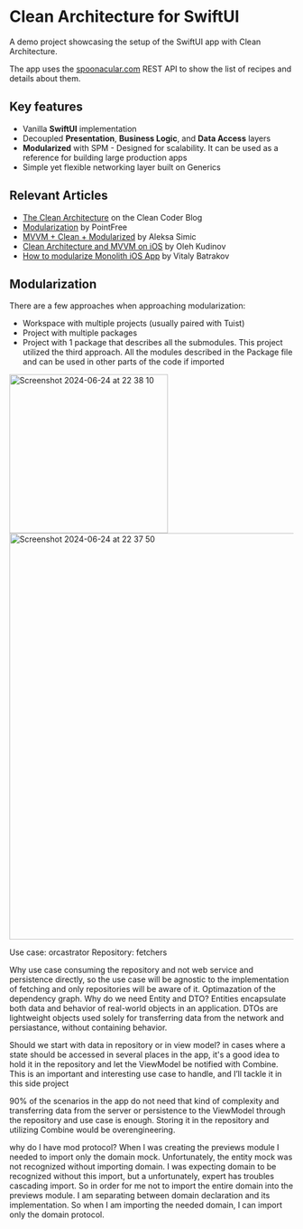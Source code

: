 # Clean Architecture for SwiftUI

A demo project showcasing the setup of the SwiftUI app with Clean Architecture.

The app uses the [spoonacular.com](https://spoonacular.com/food-api) REST API to show the list of recipes and details about them.

## Key features
* Vanilla **SwiftUI** implementation
* Decoupled **Presentation**, **Business Logic**, and **Data Access** layers
* **Modularized** with SPM - Designed for scalability. It can be used as a reference for building large production apps
* Simple yet flexible networking layer built on Generics

## Relevant Articles 
* [The Clean Architecture](https://blog.cleancoder.com/uncle-bob/2012/08/13/the-clean-architecture.html) on the Clean Coder Blog
* [Modularization](https://www.pointfree.co/episodes/ep171-modularization-part-1) by PointFree
* [MVVM + Clean + Modularized](https://www.aleksasimic.com/product/mvvm-clean-modularized-architecture) by Aleksa Simic
* [Clean Architecture and MVVM on iOS](https://tech.olx.com/clean-architecture-and-mvvm-on-ios-c9d167d9f5b3) by Oleh Kudinov
* [How to modularize Monolith iOS App](https://vbat.dev/how-to-modularize-monolith-ios-app) by Vitaly Batrakov

## Modularization
There are a few approaches when approaching modularization: 
 - Workspace with multiple projects (usually paired with Tuist)
 - Project with multiple packages
 - Project with 1 package that describes all the submodules.
This project utilized the third approach. All the modules described in the Package file and can be used in other parts of the code if imported
 <img width="281" alt="Screenshot 2024-06-24 at 22 38 10" src="https://github.com/fuxlud/Clean-Architecture-SwiftUI/assets/1950116/056b5ad4-72d9-4b3d-b62f-dba06456c96d">
 <img width="719" alt="Screenshot 2024-06-24 at 22 37 50" src="https://github.com/fuxlud/Clean-Architecture-SwiftUI/assets/1950116/cd416171-3040-4779-ab19-0b3b499d0115">

Use case: orcastrator
Repository: fetchers

Why use case consuming the repository and not web service and persistence directly, so the use case will be agnostic to the implementation of fetching and only repositories will be aware of it. Optimazation of the dependency graph.
Why do we need Entity and DTO? Entities encapsulate both data and behavior of real-world objects in an application. DTOs are lightweight objects used solely for transferring data from the network and persiastance, without containing behavior.

Should we start with data in repository or in view model?
in cases where a state should be accessed in several places in the app, it's a good idea to hold it in the repository and let the ViewModel be notified with Combine. This is an important and interesting use case to handle, and I’ll tackle it in this side project

 90% of the scenarios in the app do not need that kind of complexity and transferring data from the server or persistence to the ViewModel through the repository and use case is enough. Storing it in the repository and utilizing Combine would be overengineering.

why do I have mod protocol? When I was creating the previews module I needed to import only the domain mock. Unfortunately, the entity mock was not recognized without importing domain. I was expecting domain to be recognized without this import, but a unfortunately, expert has troubles cascading import. So in order for me not to import the entire domain into the previews module. I am separating between domain declaration and its implementation. So when I am importing the needed domain, I can import only the domain protocol.
